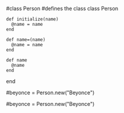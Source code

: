 
#class Person #defines the class 
class Person

    def initialize(name)
      @name = name
    end

    def name=(name)
      @name = name
    end

    def name
      @name
    end

  end

  #beyonce = Person.new("Beyonce")

#beyonce = Person.new("Beyonce")
